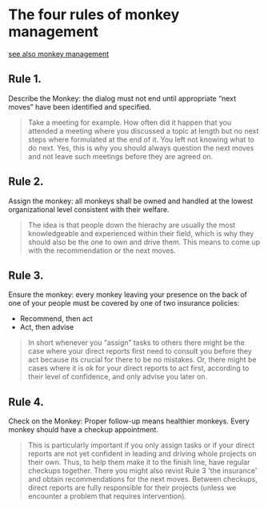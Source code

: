 # The four rules of monkey management

[see also monkey management](/monkey-management.md)

## Rule 1.

Describe the Monkey: the dialog must not end until appropriate “next moves” have been identified and specified.

> Take a meeting for example. How often did it happen that you attended a meeting where you discussed a topic at length but no next steps where formulated at the end of it. You left not knowing what to do next. Yes, this is why you should always question the next moves and not leave such meetings before they are agreed on.

## Rule 2.

Assign the monkey: all monkeys shall be owned and handled at the lowest organizational level consistent with their welfare.

> The idea is that people down the hierachy are usually the most knowledgeable and experienced within their field, which is why they should also be the one to own and drive them. This means to come up with the recommendation or the next moves.

## Rule 3.

Ensure the monkey: every monkey leaving your presence on the back of one of your people must be covered by one of two insurance policies:

- Recommend, then act
- Act, then advise

> In short whenever you “assign” tasks to others there might be the case where your direct reports first need to consult you before they act because its crucial for there to be no mistakes. Or, there might be cases where it is ok for your direct reports to act first, according to their level of confidence, and only advise you later on.

## Rule 4.

Check on the Monkey: Proper follow-up means healthier monkeys. Every monkey should have a checkup appointment.

> This is particularly important if you only assign tasks or if your direct reports are not yet confident in leading and driving whole projects on their own. Thus, to help them make it to the finish line, have regular checkups together. There you might also revist Rule 3 'the insurance' and obtain recommendations for the next moves.
Between checkups, direct reports are fully responsible for their projects (unless we encounter a problem that requires intervention).
